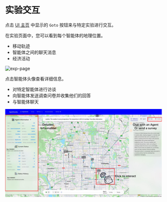 # 实验交互

点击 [UI 主页](#ui-home-page) 中显示的 `Goto` 按钮来与特定实验进行交互。

在实验页面中，您可以看到每个智能体的地理位置。

- 移动轨迹
- 智能体之间的聊天消息
- 经济活动

![exp-page](../_static/01-exp-page.jpg)

点击智能体头像查看详细信息。

- 对特定智能体进行访谈
- 向智能体发送调查问卷并收集他们的回答
- 与智能体聊天

![exp-status](../_static/01-exp-status.jpg)
